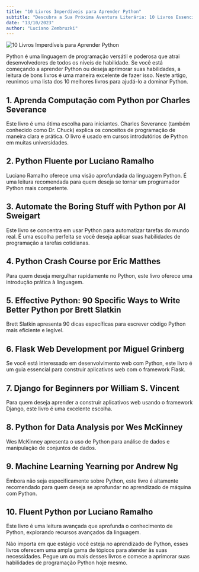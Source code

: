 ```yaml
---
title: "10 Livros Imperdíveis para Aprender Python"
subtitle: "Descubra a Sua Próxima Aventura Literária: 10 Livros Essenciais para Dominar Python"
date: "13/10/2023"
author: "Luciano Zembruzki"
---
```


![10 Livros Imperdíveis para Aprender Python](https://images.unsplash.com/3/doctype-hi-res.jpg?ixlib=rb-4.0.3&ixid=M3wxMjA3fDB8MHxwaG90by1wYWdlfHx8fGVufDB8fHx8fA%3D%3D&auto=format&fit=crop&w=2065&q=80)

Python é uma linguagem de programação versátil e poderosa que atrai desenvolvedores de todos os níveis de habilidade. Se você está começando a aprender Python ou deseja aprimorar suas habilidades, a leitura de bons livros é uma maneira excelente de fazer isso. Neste artigo, reunimos uma lista dos 10 melhores livros para ajudá-lo a dominar Python.

## 1. **Aprenda Computação com Python** por Charles Severance

Este livro é uma ótima escolha para iniciantes. Charles Severance (também conhecido como Dr. Chuck) explica os conceitos de programação de maneira clara e prática. O livro é usado em cursos introdutórios de Python em muitas universidades.

## 2. **Python Fluente** por Luciano Ramalho

Luciano Ramalho oferece uma visão aprofundada da linguagem Python. É uma leitura recomendada para quem deseja se tornar um programador Python mais competente.

## 3. **Automate the Boring Stuff with Python** por Al Sweigart

Este livro se concentra em usar Python para automatizar tarefas do mundo real. É uma escolha perfeita se você deseja aplicar suas habilidades de programação a tarefas cotidianas.

## 4. **Python Crash Course** por Eric Matthes

Para quem deseja mergulhar rapidamente no Python, este livro oferece uma introdução prática à linguagem.

## 5. **Effective Python: 90 Specific Ways to Write Better Python** por Brett Slatkin

Brett Slatkin apresenta 90 dicas específicas para escrever código Python mais eficiente e legível.

## 6. **Flask Web Development** por Miguel Grinberg

Se você está interessado em desenvolvimento web com Python, este livro é um guia essencial para construir aplicativos web com o framework Flask.

## 7. **Django for Beginners** por William S. Vincent

Para quem deseja aprender a construir aplicativos web usando o framework Django, este livro é uma excelente escolha.

## 8. **Python for Data Analysis** por Wes McKinney

Wes McKinney apresenta o uso de Python para análise de dados e manipulação de conjuntos de dados.

## 9. **Machine Learning Yearning** por Andrew Ng

Embora não seja especificamente sobre Python, este livro é altamente recomendado para quem deseja se aprofundar no aprendizado de máquina com Python.

## 10. **Fluent Python** por Luciano Ramalho

Este livro é uma leitura avançada que aprofunda o conhecimento de Python, explorando recursos avançados da linguagem.

Não importa em que estágio você esteja no aprendizado de Python, esses livros oferecem uma ampla gama de tópicos para atender às suas necessidades. Pegue um ou mais desses livros e comece a aprimorar suas habilidades de programação Python hoje mesmo.

